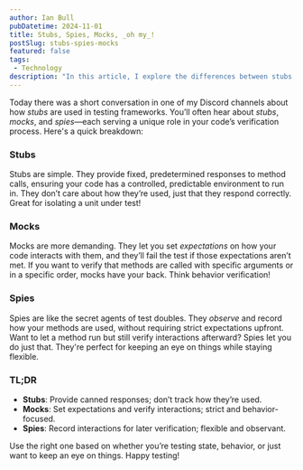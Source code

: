```yaml
---
author: Ian Bull
pubDatetime: 2024-11-01
title: Stubs, Spies, Mocks, _oh my_!
postSlug: stubs-spies-mocks
featured: false
tags:
 - Technology
description: "In this article, I explore the differences between stubs, mocks, and spies in testing frameworks, highlighting their unique roles in ensuring effective code verification."
---
```


Today there was a short conversation in one of my Discord channels about how _stubs_ are used in testing frameworks. You’ll often hear about _stubs_, _mocks_, and _spies_—each serving a unique role in your code’s verification process. Here's a quick breakdown:

### Stubs

Stubs are simple. They provide fixed, predetermined responses to method calls, ensuring your code has a controlled, predictable environment to run in. They don’t care about how they’re used, just that they respond correctly. Great for isolating a unit under test!

### Mocks

Mocks are more demanding. They let you set _expectations_ on how your code interacts with them, and they’ll fail the test if those expectations aren’t met. If you want to verify that methods are called with specific arguments or in a specific order, mocks have your back. Think behavior verification!

### Spies

Spies are like the secret agents of test doubles. They _observe_ and record how your methods are used, without requiring strict expectations upfront. Want to let a method run but still verify interactions afterward? Spies let you do just that. They're perfect for keeping an eye on things while staying flexible.

### TL;DR

- **Stubs**: Provide canned responses; don’t track how they’re used.
- **Mocks**: Set expectations and verify interactions; strict and behavior-focused.
- **Spies**: Record interactions for later verification; flexible and observant.

Use the right one based on whether you’re testing state, behavior, or just want to keep an eye on things. Happy testing!
